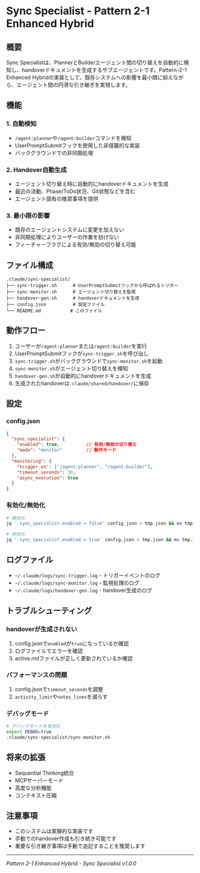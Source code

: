 # Sync Specialist - Pattern 2-1 Enhanced Hybrid

## 概要
Sync Specialistは、PlannerとBuilderエージェント間の切り替えを自動的に検知し、handoverドキュメントを生成するサブエージェントです。Pattern-2-1 Enhanced Hybridの実装として、既存システムへの影響を最小限に抑えながら、エージェント間の円滑な引き継ぎを実現します。

## 機能

### 1. 自動検知
- `/agent:planner`や`/agent:builder`コマンドを検知
- UserPromptSubmitフックを使用した非侵襲的な実装
- バックグラウンドでの非同期処理

### 2. Handover自動生成
- エージェント切り替え時に自動的にhandoverドキュメントを生成
- 最近の活動、Phase/ToDo状況、Git状態などを含む
- エージェント固有の推奨事項を提供

### 3. 最小限の影響
- 既存のエージェントシステムに変更を加えない
- 非同期処理によりユーザーの作業を妨げない
- フィーチャーフラグによる有効/無効の切り替え可能

## ファイル構成

```
.claude/sync-specialist/
├── sync-trigger.sh      # UserPromptSubmitフックから呼ばれるトリガー
├── sync-monitor.sh      # エージェント切り替えを監視
├── handover-gen.sh      # handoverドキュメントを生成
├── config.json          # 設定ファイル
└── README.md           # このファイル
```

## 動作フロー

1. ユーザーが`/agent:planner`または`/agent:builder`を実行
2. UserPromptSubmitフックが`sync-trigger.sh`を呼び出し
3. `sync-trigger.sh`がバックグラウンドで`sync-monitor.sh`を起動
4. `sync-monitor.sh`がエージェント切り替えを検知
5. `handover-gen.sh`が自動的にhandoverドキュメントを生成
6. 生成されたhandoverは`.claude/shared/handover/`に保存

## 設定

### config.json
```json
{
  "sync_specialist": {
    "enabled": true,          // 有効/無効の切り替え
    "mode": "monitor"         // 動作モード
  },
  "monitoring": {
    "trigger_on": ["/agent:planner", "/agent:builder"],
    "timeout_seconds": 30,
    "async_execution": true
  }
}
```

### 有効化/無効化
```bash
# 無効化
jq '.sync_specialist.enabled = false' config.json > tmp.json && mv tmp.json config.json

# 有効化
jq '.sync_specialist.enabled = true' config.json > tmp.json && mv tmp.json config.json
```

## ログファイル

- `~/.claude/logs/sync-trigger.log` - トリガーイベントのログ
- `~/.claude/logs/sync-monitor.log` - 監視処理のログ
- `~/.claude/logs/handover-gen.log` - handover生成のログ

## トラブルシューティング

### handoverが生成されない
1. config.jsonで`enabled`が`true`になっているか確認
2. ログファイルでエラーを確認
3. active.mdファイルが正しく更新されているか確認

### パフォーマンスの問題
1. config.jsonで`timeout_seconds`を調整
2. `activity_limit`や`notes_lines`を減らす

### デバッグモード
```bash
# デバッグモードを有効化
export DEBUG=true
.claude/sync-specialist/sync-monitor.sh
```

## 将来の拡張

- Sequential Thinking統合
- MCPサーバーモード
- 高度な分析機能
- コンテキスト圧縮

## 注意事項

- このシステムは実験的な実装です
- 手動でのhandover作成も引き続き可能です
- 重要な引き継ぎ事項は手動で追記することを推奨します

---
*Pattern 2-1 Enhanced Hybrid - Sync Specialist v1.0.0*
